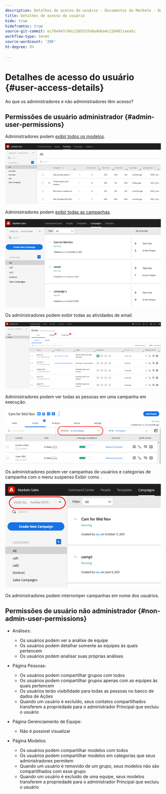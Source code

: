 ```yaml
---
description: Detalhes de acesso do usuário - Documentos do Marketo - Documentação do produto
title: Detalhes de acesso do usuário
hide: true
hidefromtoc: true
source-git-commit: ec78e047c9dc126553fe8a4b6a4c21b0d11aea5c
workflow-type: tm+mt
source-wordcount: '205'
ht-degree: 0%

---
```


# Detalhes de acesso do usuário {#user-access-details}

Ao que os administradores e não administradores têm acesso?

## Permissões de usuário administrador {#admin-user-permissions}

Administradores podem [exibir todos os modelos](/help/marketo/product-docs/marketo-sales-connect/templates/view-template-list-as-a-another-user.md).

![](assets/user-access-details-1.png)

Administradores podem [exibir todas as campanhas](/help/marketo/product-docs/marketo-sales-connect/campaigns/view-campaigns-list-as-another-user.md).

![](assets/user-access-details-2.png)

Os administradores podem exibir todas as atividades de email.

![](assets/user-access-details-3.png)

Administradores podem ver todas as pessoas em uma campanha em execução.

![](assets/user-access-details-4.png)

Os administradores podem ver campanhas de usuários e categorias de campanha com o menu suspenso Exibir como .

![](assets/user-access-details-5.png)

Os administradores podem interromper campanhas em nome dos usuários.

## Permissões de usuário não administrador {#non-admin-user-permissions}

* Análises:

   * Os usuários podem ver a análise de equipe
   * Os usuários podem detalhar somente as equipes às quais pertencem
   * Os usuários podem analisar suas próprias análises

* Página Pessoas:

   * Os usuários podem compartilhar grupos com todos
   * Os usuários podem compartilhar grupos apenas com as equipes às quais pertencem
   * Os usuários terão visibilidade para todas as pessoas no banco de dados de Ações
   * Quando um usuário é excluído, seus contatos compartilhados transferem a propriedade para o administrador Principal que excluiu o usuário

* Página Gerenciamento de Equipe:

   * Não é possível visualizar

* Página Modelos:

   * Os usuários podem compartilhar modelos com todos
   * Os usuários podem compartilhar modelos em categorias que seus administradores permitem
   * Quando um usuário é removido de um grupo, seus modelos não são compartilhados com esse grupo
   * Quando um usuário é excluído de uma equipe, seus modelos transferem a propriedade para o administrador Principal que excluiu o usuário
